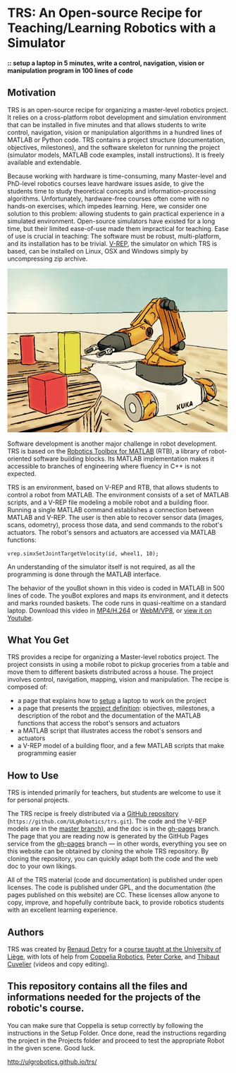 # **TRS:** An Open-source Recipe for Teaching/Learning Robotics with a Simulator

#### :: setup a laptop in 5 minutes, write a control, navigation, vision or manipulation program in 100 lines of code



## Motivation

TRS is an open-source recipe for organizing a master-level robotics project. It relies on a cross-platform robot development and simulation environment that can be installed in five minutes and that allows students to write control, navigation, vision or manipulation algorithms in a hundred lines of MATLAB or Python code. TRS contains a project structure (documentation, objectives, milestones), and the software skeleton for running the project (simulator models, MATLAB code examples, install instructions). It is freely available and extendable.

Because working with hardware is time-consuming, many Master-level and PhD-level robotics courses leave hardware issues aside, to give the students time to study theoretical concepts and information-processing algorithms. Unfortunately, hardware-free courses often come with no hands-on exercises, which impedes learning. Here, we consider one solution to this problem: allowing students to gain practical experience in a simulated environment. Open-source simulators have existed for a long time, but their limited ease-of-use made them impractical for teaching. Ease of use is crucial in teaching: The software must be robust, multi-platform, and its installation has to be trivial. [V-REP](http://www.coppeliarobotics.com), the simulator on which TRS is based, can be installed on Linux, OSX and Windows simply by uncompressing zip archive.

![youbot](img/youbot.jpg)

Software development is another major challenge in robot development. TRS is based on the [Robotics Toolbox for MATLAB](http://petercorke.com/Robotics_Toolbox.html) (RTB), a library of robot-oriented software building blocks. Its MATLAB implementation makes it accessible to branches of engineering where fluency in C++ is not expected.

TRS is an environment, based on V-REP and RTB, that allows students to control a robot from MATLAB. The environment consists of a set of MATLAB scripts, and a V-REP file modeling a mobile robot and a building floor. Running a single MATLAB command establishes a connection between MATLAB and V-REP. The user is then able to recover sensor data (images, scans, odometry), process those data, and send commands to the robot's actuators. The robot's sensors and actuators are accessed via MATLAB functions:

```
vrep.simxSetJointTargetVelocity(id, wheel1, 10);
```

An understanding of the simulator itself is not required, as all the programming is done through the MATLAB interface.



The behavior of the youBot shown in this video is coded in MATLAB in 500 lines of code. The youBot explores and maps its environment, and it detects and marks rounded baskets. The code runs in quasi-realtime on a standard laptop. Download this video in [MP4/H.264](http://renaud-detry.net/teaching/info0948/raster/youbot.mp4) or [WebM/VP8](http://renaud-detry.net/teaching/info0948/raster/youbot.webm), or [view it on Youtube](javascript:%20window.open('https://www.youtube.com/watch?v=bPSdZCewp7Y')).

## What You Get

TRS provides a recipe for organizing a Master-level robotics project. The project consists in using a mobile robot to pickup groceries from a table and move them to different baskets distributed across a house. The project involves control, navigation, mapping, vision and manipulation. The recipe is composed of:

*   a page that explains how to [setup](setup.html) a laptop to work on the project
*   a page that presents the [project definition](project.html): objectives, milestones, a description of the robot and the documentation of the MATLAB functions that access the robot's sensors and actuators
*   a MATLAB script that illustrates access the robot's sensors and actuators
*   a V-REP model of a building floor, and a few MATLAB scripts that make programming easier

## How to Use

TRS is intended primarily for teachers, but students are welcome to use it for personal projects.

The TRS recipe is freely distributed via a [GitHub repository](https://github.com/ULgRobotics/trs) (`https://github.com/ULgRobotics/trs.git`). The code and the V-REP models are in the [master branch](https://github.com/ULgRobotics/trs/tree/master)), and the doc is in the [gh-pages](https://github.com/ULgRobotics/trs/tree/gh-pages) branch. The page that you are reading now is generated by the GitHub Pages service from the [gh-pages](https://github.com/ULgRobotics/trs/tree/gh-pages) branch — in other words, everything you see on this website can be obtained by cloning the whole TRS repository. By cloning the repository, you can quickly adapt both the code and the web doc to your own likings.

All of the TRS material (code and documentation) is published under open licenses. The code is published under GPL, and the documentation (the pages published on this website) are CC. These licenses allow anyone to copy, improve, and hopefully contribute back, to provide robotics students with an excellent learning experience.

## Authors

TRS was created by [Renaud Detry](http://renaud-detry.net/) for a [course taught at the University of Liège](http://renaud-detry.net/teaching/info0948/), with lots of help from [Coppelia Robotics](http://coppeliarobotics.com), [Peter Corke](http://petercorke.com), and [Thibaut Cuvelier](http://www.montefiore.ulg.ac.be/~tcuvelier/) (videos and copy editing).





## This repository contains all the files and informations needed for the projects of the robotic's course.

You can make sure that Coppelia is setup correctly by following the instructions in the Setup Folder. Once done, read
the instructions regarding the project in the Projects folder and proceed to test the appropriate Robot in the given scene.
Good luck.

http://ulgrobotics.github.io/trs/

